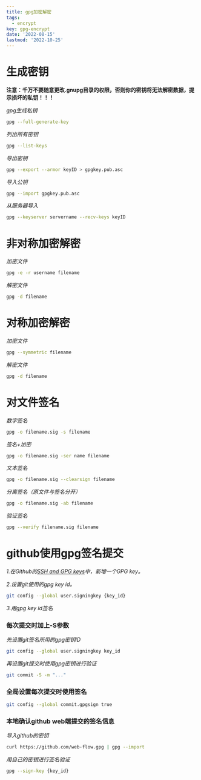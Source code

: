 ```yaml
---
title: gpg加密解密
tags: 
  - encrypt
key: gpg-encrypt
date: '2022-08-15'
lastmod: '2022-10-25'
---
```

# 生成密钥
**注意：千万不要随意更改.gnupg目录的权限，否则你的密钥将无法解密数据，提示损坏的私钥！！！**  

*gpg生成私钥*  
```bash
gpg --full-generate-key
```
*列出所有密钥*
```bash
gpg --list-keys
```
*导出密钥*
```bash
gpg --export --armor keyID > gpgkey.pub.asc
```
*导入公钥*
```bash
gpg --import gpgkey.pub.asc
```
*从服务器导入*
```bash
gpg --keyserver servername --recv-keys keyID
```
# 非对称加密解密
*加密文件*
```bash
gpg -e -r username filename
```
*解密文件*
```bash
gpg -d filename
```
# 对称加密解密
*加密文件*
```bash
gpg --symmetric filename
```
*解密文件*
```bash
gpg -d filename
```
# 对文件签名
*数字签名*
```bash
gpg -o filename.sig -s filename
```
*签名+加密*
```bash
gpg -o filename.sig -ser name filename
```
*文本签名*
```bash
gpg -o filename.sig --clearsign filename
```
*分离签名（原文件与签名分开）*
```bash
gpg -o filename.sig -ab filename
```
*验证签名*
```bash
gpg --verify filename.sig filename
```
# github使用gpg签名提交
*1.在Github的[SSH and GPG keys](https://github.com/settings/keys)中，新增一个GPG key。*  
  
*2.设置git使用的gpg key id。*  
```bash
git config --global user.signingkey {key_id}
```
*3.用gpg key id签名*
### 每次提交时加上-S参数
*先设置git签名所用的gpg密钥ID*
```bash
git config --global user.signingkey key_id
```
*再设置git提交时使用gpg密钥进行验证*
```bash
git commit -S -m "..."
```
### 全局设置每次提交时使用签名
```bash
git config --global commit.gpgsign true
```
### 本地确认github web端提交的签名信息
*导入github的密钥*
```bash
curl https://github.com/web-flow.gpg | gpg --import
```
*用自己的密钥进行签名验证*
```bash
gpg --sign-key {key_id}
```